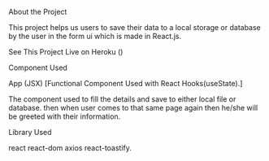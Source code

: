 About the Project

This project helps us users to save their data to a local storage or database by the user in the form ui which is made in React.js.

See This Project Live on Heroku ()

Component Used

App (JSX) 
[Functional Component Used with React Hooks(useState).]

The component used to fill the details and save to either local file or database.
then when user comes to that same page again then he/she will be greeted with their information.

Library Used

react
react-dom
axios
react-toastify.